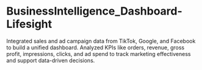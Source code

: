 # BusinessIntelligence_Dashboard-Lifesight
Integrated sales and ad campaign data from TikTok, Google, and Facebook to build a unified dashboard. Analyzed KPIs like orders, revenue, gross profit, impressions, clicks, and ad spend to track marketing effectiveness and support data-driven decisions.
